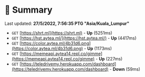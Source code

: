 # 📖 Summary
Last updated: **27/5/2022, 7:56:35 PTG "Asia/Kuala_Lumpur"**

- `GET` [https://shrt.ml](https://shrt.ml) - **Up** (5251ms)
- `GET` [https://hst.aytea.ml/](https://hst.aytea.ml/) - **Up** (4417ms)
- `GET` [https://color.aytea.ml/4b31d6.png](https://color.aytea.ml/4b31d6.png) - **Up** (1173ms)
- `GET` [https://memeapi.aytea14.repl.co/gimme](https://memeapi.aytea14.repl.co/gimme) - **Up** (227ms)
- `GET` [https://teledrivemy.herokuapp.com/dashboard](https://teledrivemy.herokuapp.com/dashboard) - **Down** (59ms)
